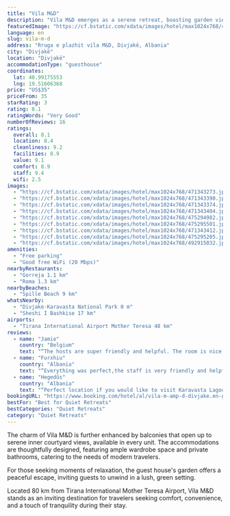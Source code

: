 ```yaml
---
title: "Vila M&D"
description: "Vila M&D emerges as a serene retreat, boasting garden views and a terrace that promises tranquility just 45 km away from the iconic Rock of Kavaje."
featuredImage: "https://cf.bstatic.com/xdata/images/hotel/max1024x768/471343273.jpg?k=7a8796317eda3248b704edd564ad3cc02e1ce9ef0a855e31aa61a47c37b1c5c5&o=&hp=1"
language: en
slug: vila-m-d
address: "Rruga e plazhit vila M&D, Divjakë, Albania"
city: "Divjakë"
location: "Divjakë"
accommodationType: "guesthouse"
coordinates:
  lat: 40.99175553
  lng: 19.51606368
price: "US$35"
priceFrom: 35
starRating: 3
rating: 8.1
ratingWords: "Very Good"
numberOfReviews: 16
ratings:
  overall: 8.1
  location: 8.4
  cleanliness: 9.2
  facilities: 8.9
  value: 9.1
  comfort: 8.9
  staff: 9.4
  wifi: 2.5
images:
  - "https://cf.bstatic.com/xdata/images/hotel/max1024x768/471343273.jpg?k=7a8796317eda3248b704edd564ad3cc02e1ce9ef0a855e31aa61a47c37b1c5c5&o=&hp=1"
  - "https://cf.bstatic.com/xdata/images/hotel/max1024x768/471343390.jpg?k=6a8f7cb2c7f02751ed7e9e64281cc783e0331d6c3f73de3f286efdeaf15334f1&o=&hp=1"
  - "https://cf.bstatic.com/xdata/images/hotel/max1024x768/471343374.jpg?k=d740272f769187ccbb38101f139b69be1e02a6ba5b2f7ce06f25ad4be34f3737&o=&hp=1"
  - "https://cf.bstatic.com/xdata/images/hotel/max1024x768/471343404.jpg?k=6a3ec9f225346e604cc291b9595fde9ffb623c4dd93644a61f4638ca28cf3fd1&o=&hp=1"
  - "https://cf.bstatic.com/xdata/images/hotel/max1024x768/475294982.jpg?k=6bd62d7715ef0db796656124872f4bfbbdf43774629cca76fa0efbe51740e75b&o=&hp=1"
  - "https://cf.bstatic.com/xdata/images/hotel/max1024x768/475295501.jpg?k=27dee80b8e9d6082737936208975bb2b6234d98f174206f4bbefbcf9dd6c32ad&o=&hp=1"
  - "https://cf.bstatic.com/xdata/images/hotel/max1024x768/471343412.jpg?k=8b77f0a7c20a5144ef78ff26d463db14dc4535ec4bdd6e54c9eee850a0efcede&o=&hp=1"
  - "https://cf.bstatic.com/xdata/images/hotel/max1024x768/475295205.jpg?k=d4e3c66d67032afa4a3236ff938cacfcd97c07eb54a65c898aafdc653ecb8bf5&o=&hp=1"
  - "https://cf.bstatic.com/xdata/images/hotel/max1024x768/492915032.jpg?k=6db2aca4fd60a424c5d4a56c47b670f3a9ee7149619599e97726168dceb084be&o=&hp=1"
amenities:
  - "Free parking"
  - "Good free WiFi (20 Mbps)"
nearbyRestaurants:
  - "Gorreja 1.1 km"
  - "Roma 1.3 km"
nearbyBeaches:
  - "Spille Beach 9 km"
whatsNearby:
  - "Divjake-Karavasta National Park 0 m"
  - "Sheshi I Bashkise 17 km"
airports:
  - "Tirana International Airport Mother Teresa 48 km"
reviews:
  - name: "Jamie"
    country: "Belgium"
    text: "“The hosts are super friendly and helpful. The room is nice and clean.”"
  - name: "Furxhiu"
    country: "Albania"
    text: "“Everything was perfect,the staff is very friendly and helpful,I recomend it”"
  - name: "Hegedűs"
    country: "Albania"
    text: "“Perfect location if you would like to visit Karavasta Lagoon, it could not be closer. Very friendly, caring and helpful hosts ❤️. Perfectly new and clean room, beautiful garden! ❤️ Highly recommended!”"
bookingURL: "https://www.booking.com/hotel/al/vila-m-amp-d-divjake.en-gb.html?aid=8035640"
bestFor: "Best for Quiet Retreats"
bestCategories: "Quiet Retreats"
category: "Quiet Retreats"
---
```


The charm of Vila M&D is further enhanced by balconies that open up to serene inner courtyard views, available in every unit. The accommodations are thoughtfully designed, featuring ample wardrobe space and private bathrooms, catering to the needs of modern travelers.

For those seeking moments of relaxation, the guest house's garden offers a peaceful escape, inviting guests to unwind in a lush, green setting.

Located 80 km from Tirana International Mother Teresa Airport, Vila M&D stands as an inviting destination for travelers seeking comfort, convenience, and a touch of tranquility during their stay.